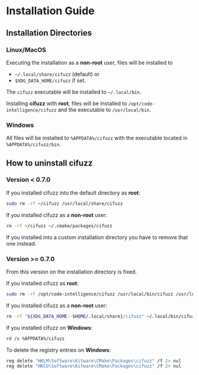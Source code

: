 # Installation Guide

## Installation Directories

### Linux/MacOS

Executing the installation as a **non-root** user, files will be installed to

* `~/.local/share/cifuzz` (default) or
* `$XDG_DATA_HOME/cifuzz` if set.

The `cifuzz` executable will be installed to `~/.local/bin`.

Installing **cifuzz** with **root**, files will be installed to
`/opt/code-intelligence/cifuzz` and the executable to `/usr/local/bin`.

### Windows

All files will be installed to `%APPDATA%/cifuzz` with the executable located in `%APPDATA%/cifuzz/bin`.

## How to uninstall cifuzz

### Version < 0.7.0

If you installed cifuzz into the default directory as **root**:

```bash
sudo rm -rf ~/cifuzz /usr/local/share/cifuzz
```

If you installed cifuzz as a **non-root** user:

```bash
rm -rf ~/cifuzz ~/.cmake/packages/cifuzz
```

If you installed into a custom installation directory you have to remove that one instead.

### Version >= 0.7.0

From this version on the installation directory is fixed.

If you installed cifuzz as **root**:

```bash
sudo rm -rf /opt/code-intelligence/cifuzz /usr/local/bin/cifuzz /usr/local/share/cifuzz
```

If you installed cifuzz as a **non-root** user:

```bash
rm -rf "${XDG_DATA_HOME:-$HOME/.local/share}/cifuzz" ~/.local/bin/cifuzz ~/.cmake/packages/cifuzz
```

If you installed cifuzz on **Windows**:

```bash
rd /s %APPDATA%/cifuzz
```

To delete the registry entries on **Windows**:

```bash
reg delete "HKLM\Software\Kitware\CMake\Packages\cifuzz" /f 2> nul
reg delete "HKCU\Software\Kitware\CMake\Packages\cifuzz" /f 2> nul
```
